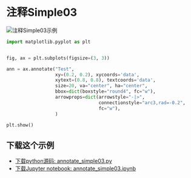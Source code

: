 # 注释Simple03

![注释Simple03示例](https://matplotlib.org/_images/sphx_glr_annotate_simple03_001.png)

```python
import matplotlib.pyplot as plt


fig, ax = plt.subplots(figsize=(3, 3))

ann = ax.annotate("Test",
                  xy=(0.2, 0.2), xycoords='data',
                  xytext=(0.8, 0.8), textcoords='data',
                  size=20, va="center", ha="center",
                  bbox=dict(boxstyle="round4", fc="w"),
                  arrowprops=dict(arrowstyle="-|>",
                                  connectionstyle="arc3,rad=-0.2",
                                  fc="w"),
                  )

plt.show()
```

## 下载这个示例
            
- [下载python源码: annotate_simple03.py](https://matplotlib.org/_downloads/annotate_simple03.py)
- [下载Jupyter notebook: annotate_simple03.ipynb](https://matplotlib.org/_downloads/annotate_simple03.ipynb)